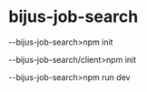 # bijus-job-search


--bijus-job-search>npm init

--bijus-job-search/client>npm init

--bijus-job-search>npm run dev
